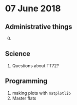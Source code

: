 # 07 June 2018

## Administrative things

0.

## Science

1. Questions about TT72?

## Programming

1. making plots with `matplotlib`
2. Master flats

